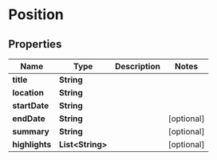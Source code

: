 

# Position


## Properties

| Name | Type | Description | Notes |
|------------ | ------------- | ------------- | -------------|
|**title** | **String** |  |  |
|**location** | **String** |  |  |
|**startDate** | **String** |  |  |
|**endDate** | **String** |  |  [optional] |
|**summary** | **String** |  |  [optional] |
|**highlights** | **List&lt;String&gt;** |  |  [optional] |



